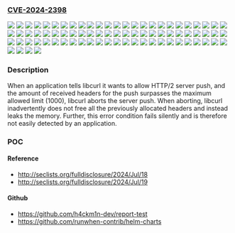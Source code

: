 ### [CVE-2024-2398](https://cve.mitre.org/cgi-bin/cvename.cgi?name=CVE-2024-2398)
![](https://img.shields.io/static/v1?label=Product&message=curl&color=blue)
![](https://img.shields.io/static/v1?label=Version&message=7.44.0%20&color=brightgreen)
![](https://img.shields.io/static/v1?label=Version&message=7.45.0%20&color=brightgreen)
![](https://img.shields.io/static/v1?label=Version&message=7.46.0%20&color=brightgreen)
![](https://img.shields.io/static/v1?label=Version&message=7.47.0%20&color=brightgreen)
![](https://img.shields.io/static/v1?label=Version&message=7.47.1%20&color=brightgreen)
![](https://img.shields.io/static/v1?label=Version&message=7.48.0%20&color=brightgreen)
![](https://img.shields.io/static/v1?label=Version&message=7.49.0%20&color=brightgreen)
![](https://img.shields.io/static/v1?label=Version&message=7.49.1%20&color=brightgreen)
![](https://img.shields.io/static/v1?label=Version&message=7.50.0%20&color=brightgreen)
![](https://img.shields.io/static/v1?label=Version&message=7.50.1%20&color=brightgreen)
![](https://img.shields.io/static/v1?label=Version&message=7.50.2%20&color=brightgreen)
![](https://img.shields.io/static/v1?label=Version&message=7.50.3%20&color=brightgreen)
![](https://img.shields.io/static/v1?label=Version&message=7.51.0%20&color=brightgreen)
![](https://img.shields.io/static/v1?label=Version&message=7.52.0%20&color=brightgreen)
![](https://img.shields.io/static/v1?label=Version&message=7.52.1%20&color=brightgreen)
![](https://img.shields.io/static/v1?label=Version&message=7.53.0%20&color=brightgreen)
![](https://img.shields.io/static/v1?label=Version&message=7.53.1%20&color=brightgreen)
![](https://img.shields.io/static/v1?label=Version&message=7.54.0%20&color=brightgreen)
![](https://img.shields.io/static/v1?label=Version&message=7.54.1%20&color=brightgreen)
![](https://img.shields.io/static/v1?label=Version&message=7.55.0%20&color=brightgreen)
![](https://img.shields.io/static/v1?label=Version&message=7.55.1%20&color=brightgreen)
![](https://img.shields.io/static/v1?label=Version&message=7.56.0%20&color=brightgreen)
![](https://img.shields.io/static/v1?label=Version&message=7.56.1%20&color=brightgreen)
![](https://img.shields.io/static/v1?label=Version&message=7.57.0%20&color=brightgreen)
![](https://img.shields.io/static/v1?label=Version&message=7.58.0%20&color=brightgreen)
![](https://img.shields.io/static/v1?label=Version&message=7.59.0%20&color=brightgreen)
![](https://img.shields.io/static/v1?label=Version&message=7.60.0%20&color=brightgreen)
![](https://img.shields.io/static/v1?label=Version&message=7.61.0%20&color=brightgreen)
![](https://img.shields.io/static/v1?label=Version&message=7.61.1%20&color=brightgreen)
![](https://img.shields.io/static/v1?label=Version&message=7.62.0%20&color=brightgreen)
![](https://img.shields.io/static/v1?label=Version&message=7.63.0%20&color=brightgreen)
![](https://img.shields.io/static/v1?label=Version&message=7.64.0%20&color=brightgreen)
![](https://img.shields.io/static/v1?label=Version&message=7.64.1%20&color=brightgreen)
![](https://img.shields.io/static/v1?label=Version&message=7.65.0%20&color=brightgreen)
![](https://img.shields.io/static/v1?label=Version&message=7.65.1%20&color=brightgreen)
![](https://img.shields.io/static/v1?label=Version&message=7.65.2%20&color=brightgreen)
![](https://img.shields.io/static/v1?label=Version&message=7.65.3%20&color=brightgreen)
![](https://img.shields.io/static/v1?label=Version&message=7.66.0%20&color=brightgreen)
![](https://img.shields.io/static/v1?label=Version&message=7.67.0%20&color=brightgreen)
![](https://img.shields.io/static/v1?label=Version&message=7.68.0%20&color=brightgreen)
![](https://img.shields.io/static/v1?label=Version&message=7.69.0%20&color=brightgreen)
![](https://img.shields.io/static/v1?label=Version&message=7.69.1%20&color=brightgreen)
![](https://img.shields.io/static/v1?label=Version&message=7.70.0%20&color=brightgreen)
![](https://img.shields.io/static/v1?label=Version&message=7.71.0%20&color=brightgreen)
![](https://img.shields.io/static/v1?label=Version&message=7.71.1%20&color=brightgreen)
![](https://img.shields.io/static/v1?label=Version&message=7.72.0%20&color=brightgreen)
![](https://img.shields.io/static/v1?label=Version&message=7.73.0%20&color=brightgreen)
![](https://img.shields.io/static/v1?label=Version&message=7.74.0%20&color=brightgreen)
![](https://img.shields.io/static/v1?label=Version&message=7.75.0%20&color=brightgreen)
![](https://img.shields.io/static/v1?label=Version&message=7.76.0%20&color=brightgreen)
![](https://img.shields.io/static/v1?label=Version&message=7.76.1%20&color=brightgreen)
![](https://img.shields.io/static/v1?label=Version&message=7.77.0%20&color=brightgreen)
![](https://img.shields.io/static/v1?label=Version&message=7.78.0%20&color=brightgreen)
![](https://img.shields.io/static/v1?label=Version&message=7.79.0%20&color=brightgreen)
![](https://img.shields.io/static/v1?label=Version&message=7.79.1%20&color=brightgreen)
![](https://img.shields.io/static/v1?label=Version&message=7.80.0%20&color=brightgreen)
![](https://img.shields.io/static/v1?label=Version&message=7.81.0%20&color=brightgreen)
![](https://img.shields.io/static/v1?label=Version&message=7.82.0%20&color=brightgreen)
![](https://img.shields.io/static/v1?label=Version&message=7.83.0%20&color=brightgreen)
![](https://img.shields.io/static/v1?label=Version&message=7.83.1%20&color=brightgreen)
![](https://img.shields.io/static/v1?label=Version&message=7.84.0%20&color=brightgreen)
![](https://img.shields.io/static/v1?label=Version&message=7.85.0%20&color=brightgreen)
![](https://img.shields.io/static/v1?label=Version&message=7.86.0%20&color=brightgreen)
![](https://img.shields.io/static/v1?label=Version&message=7.87.0%20&color=brightgreen)
![](https://img.shields.io/static/v1?label=Version&message=7.88.0%20&color=brightgreen)
![](https://img.shields.io/static/v1?label=Version&message=7.88.1%20&color=brightgreen)
![](https://img.shields.io/static/v1?label=Version&message=8.0.0%20&color=brightgreen)
![](https://img.shields.io/static/v1?label=Version&message=8.0.1%20&color=brightgreen)
![](https://img.shields.io/static/v1?label=Version&message=8.1.0%20&color=brightgreen)
![](https://img.shields.io/static/v1?label=Version&message=8.1.1%20&color=brightgreen)
![](https://img.shields.io/static/v1?label=Version&message=8.1.2%20&color=brightgreen)
![](https://img.shields.io/static/v1?label=Version&message=8.2.0%20&color=brightgreen)
![](https://img.shields.io/static/v1?label=Version&message=8.2.1%20&color=brightgreen)
![](https://img.shields.io/static/v1?label=Version&message=8.3.0%20&color=brightgreen)
![](https://img.shields.io/static/v1?label=Version&message=8.4.0%20&color=brightgreen)
![](https://img.shields.io/static/v1?label=Version&message=8.5.0%20&color=brightgreen)
![](https://img.shields.io/static/v1?label=Version&message=8.6.0%20&color=brightgreen)
![](https://img.shields.io/static/v1?label=Vulnerability&message=CWE-772%20Missing%20Release%20of%20Resource%20after%20Effective%20Lifetime&color=brightgreen)

### Description

When an application tells libcurl it wants to allow HTTP/2 server push, and the amount of received headers for the push surpasses the maximum allowed limit (1000), libcurl aborts the server push. When aborting, libcurl inadvertently does not free all the previously allocated headers and instead leaks the memory.  Further, this error condition fails silently and is therefore not easily detected by an application.

### POC

#### Reference
- http://seclists.org/fulldisclosure/2024/Jul/18
- http://seclists.org/fulldisclosure/2024/Jul/19

#### Github
- https://github.com/h4ckm1n-dev/report-test
- https://github.com/runwhen-contrib/helm-charts

